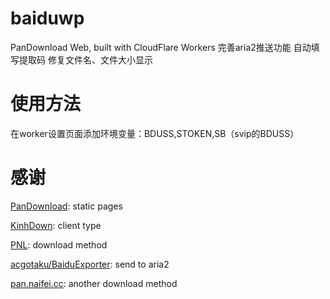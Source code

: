 # baiduwp
  PanDownload Web, built with CloudFlare Workers
  完善aria2推送功能
  自动填写提取码
  修复文件名、文件大小显示

# 使用方法
  在worker设置页面添加环境变量：BDUSS,STOKEN,SB（svip的BDUSS）
# 感谢

[PanDownload](https://pandownload.com): static pages

[KinhDown](https://t.me/kinhdown): client type

[PNL](https://www.lanzous.com/u/pnl): download method

[acgotaku/BaiduExporter](https://github.com/acgotaku/BaiduExporter): send to aria2

[pan.naifei.cc](https://pan.naifei.cc/new/): another download method

